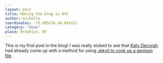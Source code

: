 ```yaml
---
layout: post
title: Making the blog in NYC
author: michelle
coordinates: -73.985234,40.691411
category: "done"
place: Brooklyn, NY
---
```


This is my first post in the blog! I was really stoked to see that [Katy Decorah](https://katydecorah.com) had already come up with a method for using [Jekyll to cook up a geojson file](https://katydecorah.com/code/jekyll-geojson/).